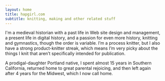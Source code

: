```yaml
---
layout: home
title: hapgirl.com
subtitle: knitting, making and other related stuff
---
```


I'm a medieval historian with a past life in Web site design and management, a present life in digital history, and a passion for even more history, knitting and gymnastics, though the order is variable. I’m a process knitter, but I also have a strong product-knitter streak, which means I’m very picky about the things I knit that aren’t specifically intended for publication.

A prodigal-daughter Portland native, I spent almost 15 years in Southern California, returned home to great parental rejoicing, and then left again after 4 years for the Midwest, which I now call home.